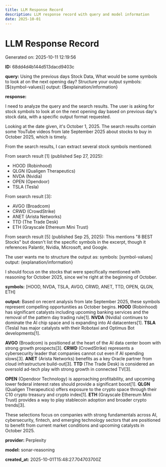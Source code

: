 ```yaml
---
title: LLM Response Record
description: LLM response record with query and model information
date: 2025-10-01
---
```


# LLM Response Record

Generated on: 2025-10-11 12:19:56

**ID:** 68dd4d4b144d513dacd9403c

**query:** Using the previous days Stock Data, What would be some symbols to look at on the next opening day? 
Structure your output
symbols: [${symbol-values}]
output: {$explaination/information}

**response:**

<think>
I need to analyze the query and the search results. The user is asking for stock symbols to look at on the next opening day based on previous day's stock data, with a specific output format requested. 

Looking at the date given, it's October 1, 2025. The search results contain some YouTube videos from late September 2025 about stocks to buy in October 2025, which is timely.

From the search results, I can extract several stock symbols mentioned:

From search result [1] (published Sep 27, 2025):
- HOOD (Robinhood)
- QLGN (Qualigen Therapeutics) 
- NVDA (Nvidia)
- OPEN (Opendoor)
- TSLA (Tesla)

From search result [3]:
- AVGO (Broadcom)
- CRWD (CrowdStrike)
- ANET (Arista Networks)
- TTD (The Trade Desk)
- ETH (Grayscale Ethereum Mini Trust)

From search result [5] (published Sep 25, 2025):
This mentions "8 BEST Stocks" but doesn't list the specific symbols in the excerpt, though it references Palantir, Nvidia, Microsoft, and Google.

The user wants me to structure the output as:
symbols: [symbol-values]
output: {explanation/information}

I should focus on the stocks that were specifically mentioned with reasoning for October 2025, since we're right at the beginning of October.
</think>

**symbols:** [HOOD, NVDA, TSLA, AVGO, CRWD, ANET, TTD, OPEN, QLGN, ETH]

**output:** Based on recent analysis from late September 2025, these symbols represent compelling opportunities as October begins. **HOOD** (Robinhood) has significant catalysts including upcoming banking services and the removal of the pattern day trading rule[1]. **NVDA** (Nvidia) continues to dominate the AI chip space and is expanding into AI datacenters[1]. **TSLA** (Tesla) has major catalysts with their Robotaxi and Optimus Bot developments[1].

**AVGO** (Broadcom) is positioned at the heart of the AI data center boom with strong growth prospects[3]. **CRWD** (CrowdStrike) represents a cybersecurity leader that companies cannot cut even if AI spending slows[3]. **ANET** (Arista Networks) benefits as a key Oracle partner from cloud infrastructure build-out[3]. **TTD** (The Trade Desk) is considered an oversold ad-tech play with strong growth in connected TV[3].

**OPEN** (Opendoor Technology) is approaching profitability, and upcoming lower federal interest rates should provide a significant boost[1]. **QLGN** (Qualigen Therapeutics) offers exposure to the crypto space through their C10 crypto treasury and crypto index[1]. **ETH** (Grayscale Ethereum Mini Trust) provides a way to play stablecoin adoption and broader crypto trends[3].

These selections focus on companies with strong fundamentals across AI, cybersecurity, fintech, and emerging technology sectors that are positioned to benefit from current market conditions and upcoming catalysts in October 2025.

**provider:** Perplexity

**model:** sonar-reasoning

**created_at:** 2025-10-01T15:48:27.704703700Z


